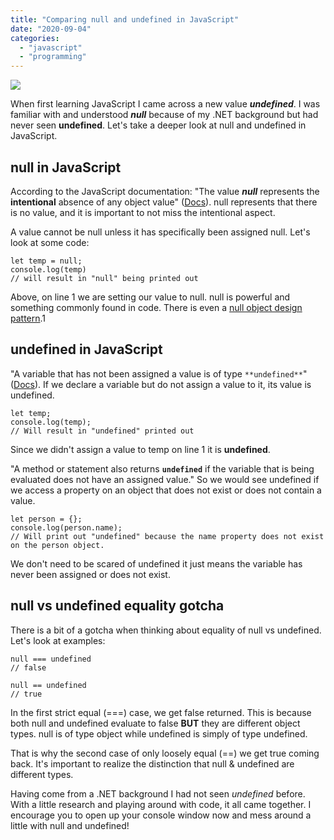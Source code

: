 ```yaml
---
title: "Comparing null and undefined in JavaScript"
date: "2020-09-04"
categories: 
  - "javascript"
  - "programming"
---
```


![](/images/ForPosts/null.png)

When first learning JavaScript I came across a new value _**undefined**_. I was familiar with and understood _**null**_ because of my .NET background but had never seen **undefined**. Let's take a deeper look at null and undefined in JavaScript.

## null in JavaScript

According to the JavaScript documentation: "The value _**null**_ represents the **intentional** absence of any object value" ([Docs](https://developer.mozilla.org/en-US/docs/Web/JavaScript/Reference/Global_Objects/null)). null represents that there is no value, and it is important to not miss the intentional aspect.

A value cannot be null unless it has specifically been assigned null. Let's look at some code:

```
let temp = null;
console.log(temp)
// will result in "null" being printed out
```

Above, on line 1 we are setting our value to null. null is powerful and something commonly found in code. There is even a [null object design pattern](https://sourcemaking.com/design_patterns/null_object).1

## undefined in JavaScript

"A variable that has not been assigned a value is of type `**undefined**`" ([Docs](https://developer.mozilla.org/en-US/docs/Web/JavaScript/Reference/Global_Objects/undefined)). If we declare a variable but do not assign a value to it, its value is undefined.

```
let temp;
console.log(temp);
// Will result in "undefined" printed out
```

Since we didn't assign a value to temp on line 1 it is **undefined**.

"A method or statement also returns **`undefined`** if the variable that is being evaluated does not have an assigned value." So we would see undefined if we access a property on an object that does not exist or does not contain a value.

```
let person = {};
console.log(person.name);
// Will print out "undefined" because the name property does not exist on the person object.
```

We don't need to be scared of undefined it just means the variable has never been assigned or does not exist.

## null vs undefined equality gotcha

There is a bit of a gotcha when thinking about equality of null vs undefined. Let's look at examples:

```
null === undefined
// false

null == undefined
// true
```

In the first strict equal (===) case, we get false returned. This is because both null and undefined evaluate to false **BUT** they are different object types. null is of type object while undefined is simply of type undefined.

That is why the second case of only loosely equal (==) we get true coming back. It's important to realize the distinction that null & undefined are different types.

Having come from a .NET background I had not seen _undefined_ before. With a little research and playing around with code, it all came together. I encourage you to open up your console window now and mess around a little with null and undefined!
